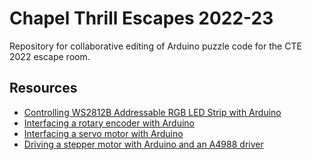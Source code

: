 # Chapel Thrill Escapes 2022-23

Repository for collaborative editing of Arduino puzzle code for the CTE 2022 escape room.

## Resources
- [Controlling WS2812B Addressable RGB LED Strip with Arduino](https://randomnerdtutorials.com/guide-for-ws2812b-addressable-rgb-led-strip-with-arduino/)
- [Interfacing a rotary encoder with Arduino](https://lastminuteengineers.com/rotary-encoder-arduino-tutorial/)
- [Interfacing a servo motor with Arduino](https://lastminuteengineers.com/servo-motor-arduino-tutorial/)
- [Driving a stepper motor with Arduino and an A4988 driver](https://howtomechatronics.com/tutorials/arduino/how-to-control-stepper-motor-with-a4988-driver-and-arduino/)